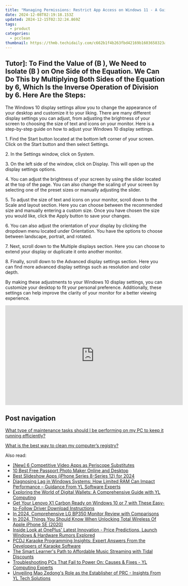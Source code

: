 ```yaml
---
title: "Managing Permissions: Restrict App Access on Windows 11 - A Guide by YL Computing"
date: 2024-12-08T02:19:18.153Z
updated: 2024-12-15T02:32:24.869Z
tags:
  - product
categories:
  - pcclean
thumbnail: https://thmb.techidaily.com/c662b1f4b263fbd42169b1603658323aeb42e56418d3c0947fc69d77bcb17f26.jpg
---
```


## Tutor]: To Find the Value of \(B \), We Need to Isolate \(B \) on One Side of the Equation. We Can Do This by Multiplying Both Sides of the Equation by 6, Which Is the Inverse Operation of Division by 6. Here Are the Steps:

The Windows 10 display settings allow you to change the appearance of your desktop and customize it to your liking. There are many different display settings you can adjust, from adjusting the brightness of your screen to choosing the size of text and icons on your monitor. Here is a step-by-step guide on how to adjust your Windows 10 display settings. 

1\. Find the Start button located at the bottom left corner of your screen. Click on the Start button and then select Settings.

2\. In the Settings window, click on System.

3\. On the left side of the window, click on Display. This will open up the display settings options. 

4\. You can adjust the brightness of your screen by using the slider located at the top of the page. You can also change the scaling of your screen by selecting one of the preset sizes or manually adjusting the slider.

5\. To adjust the size of text and icons on your monitor, scroll down to the Scale and layout section. Here you can choose between the recommended size and manually entering a custom size. Once you have chosen the size you would like, click the Apply button to save your changes.

6\. You can also adjust the orientation of your display by clicking the dropdown menu located under Orientation. You have the options to choose between landscape, portrait, and rotated.

7\. Next, scroll down to the Multiple displays section. Here you can choose to extend your display or duplicate it onto another monitor.

8\. Finally, scroll down to the Advanced display settings section. Here you can find more advanced display settings such as resolution and color depth. 

By making these adjustments to your Windows 10 display settings, you can customize your desktop to fit your personal preference. Additionally, these settings can help improve the clarity of your monitor for a better viewing experience.

<!-- affiliate ads begin -->
<iframe width="560" height="315" src="https://www.youtube.com/embed/zWYVKFk3yPQ?si=Yu7xsjIYgRiq8zHk" title="YouTube video player" frameborder="0" allow="accelerometer; autoplay; clipboard-write; encrypted-media; gyroscope; picture-in-picture; web-share" referrerpolicy="strict-origin-when-cross-origin" allowfullscreen></iframe>
<!-- affiliate ads end -->

## Post navigation

[What type of maintenance tasks should I be performing on my PC to keep it running efficiently?](https://tools.techidaily.com/pcclean/products/)

[What is the best way to clean my computer’s registry?](https://tools.techidaily.com/pcclean/products/)

<ins class="adsbygoogle"
     style="display:block"
     data-ad-format="autorelaxed"
     data-ad-client="ca-pub-7571918770474297"
     data-ad-slot="1223367746"></ins>

<ins class="adsbygoogle"
     style="display:block"
     data-ad-client="ca-pub-7571918770474297"
     data-ad-slot="8358498916"
     data-ad-format="auto"
     data-full-width-responsive="true"></ins>

<span class="atpl-alsoreadstyle">Also read:</span>
<div><ul>
<li><a href="https://fox-http.techidaily.com/new-6-competitive-video-apps-as-periscope-substitutes/"><u>[New] 6 Competitive Video Apps as Periscope Substitutes</u></a></li>
<li><a href="https://extra-information.techidaily.com/10-best-free-passport-photo-maker-online-and-desktop/"><u>10 Best Free Passport Photo Maker Online and Desktop</u></a></li>
<li><a href="https://extra-hints.techidaily.com/best-slideshow-apps-iphone-series-8-series-12-for-2024/"><u>Best Slideshow Apps (iPhone Series 8-Series 12) for 2024</u></a></li>
<li><a href="https://win-updates.techidaily.com/diagnosing-lag-in-windows-systems-how-limited-ram-can-impact-performance-guidance-from-yl-software-experts/"><u>Diagnosing Lag in Windows Systems: How Limited RAM Can Impact Performance – Guidance From YL Software Experts</u></a></li>
<li><a href="https://win-updates.techidaily.com/exploring-the-world-of-digital-wallets-a-comprehensive-guide-with-yl-computing/"><u>Exploring the World of Digital Wallets: A Comprehensive Guide with YL Computing</u></a></li>
<li><a href="https://hardware-help.techidaily.com/get-your-lenovo-x1-carbon-ready-on-windows-10-or-7-with-these-easy-to-follow-driver-download-instructions/"><u>Get Your Lenovo X1 Carbon Ready on Windows 10 or 7 with These Easy-to-Follow Driver Download Instructions</u></a></li>
<li><a href="https://article-tips.techidaily.com/in-2024-comprehensive-lg-bp350-monitor-review-with-comparisons/"><u>In 2024, Comprehensive LG BP350 Monitor Review with Comparisons</u></a></li>
<li><a href="https://ios-unlock.techidaily.com/in-2024-things-you-should-know-when-unlocking-total-wireless-of-apple-iphone-se-2020-by-drfone-ios/"><u>In 2024, Things You Should Know When Unlocking Total Wireless Of Apple iPhone SE (2020)</u></a></li>
<li><a href="https://tech-renaissance.techidaily.com/inside-look-at-oneplus-latest-innovation-price-predictions-launch-windows-and-hardware-rumors-explored/"><u>Inside Look at OnePlus' Latest Innovation - Price Predictions, Launch Windows & Hardware Rumors Explored</u></a></li>
<li><a href="https://win-updates.techidaily.com/pcdj-karaoke-programming-insights-expert-answers-from-the-developers-of-karaoke-software/"><u>PCDJ Karaoke Programming Insights: Expert Answers From the Developers of Karaoke Software</u></a></li>
<li><a href="https://techtrends.techidaily.com/the-smart-learners-path-to-affordable-music-streaming-with-tidal-discounts/"><u>The Smart Learner's Path to Affordable Music Streaming with Tidal Discounts</u></a></li>
<li><a href="https://win-updates.techidaily.com/troubleshooting-pcs-that-fail-to-power-on-causes-and-fixes-yl-computing-experts/"><u>Troubleshooting PCs That Fail to Power On: Causes & Fixes - YL Computing Experts</u></a></li>
<li><a href="https://win-updates.techidaily.com/unveiling-mao-zedongs-role-as-the-establisher-of-prc-insights-from-yl-tech-solutions/"><u>Unveiling Mao Zedong's Role as the Establisher of PRC - Insights From YL Tech Solutions</u></a></li>
</ul></div>

